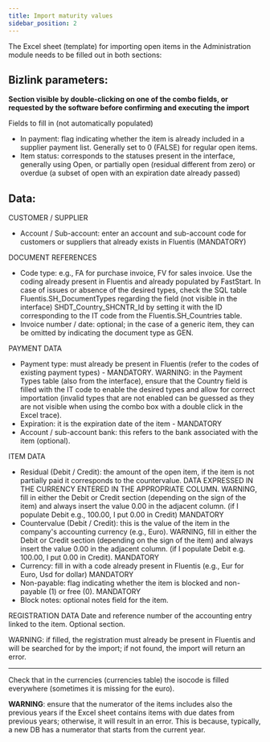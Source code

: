 ```yaml
---
title: Import maturity values
sidebar_position: 2
---
```


The Excel sheet (template) for importing open items in the Administration module needs to be filled out in both sections:

## **Bizlink parameters:**

**Section visible by double-clicking on one of the combo fields, or requested by the software before confirming and executing the import**

Fields to fill in (not automatically populated)

- In payment: flag indicating whether the item is already included in a supplier payment list. Generally set to 0 (FALSE) for regular open items.
- Item status: corresponds to the statuses present in the interface, generally using Open, or partially open (residual different from zero) or overdue (a subset of open with an expiration date already passed)


## **Data:**

CUSTOMER / SUPPLIER
    
- Account / Sub-account: enter an account and sub-account code for customers or suppliers that already exists in Fluentis (MANDATORY)

DOCUMENT REFERENCES
- Code type: e.g., FA for purchase invoice, FV for sales invoice. Use the coding already present in Fluentis and already populated by FastStart. In case of issues or absence of the desired types, check the SQL table Fluentis.SH_DocumentTypes regarding the field (not visible in the interface) SHDT_Country_SHCNTR_Id by setting it with the ID corresponding to the IT code from the Fluentis.SH_Countries table.
- Invoice number / date: optional; in the case of a generic item, they can be omitted by indicating the document type as GEN.

PAYMENT DATA
- Payment type: must already be present in Fluentis (refer to the codes of existing payment types) - MANDATORY. WARNING: in the Payment Types table (also from the interface), ensure that the Country field is filled with the IT code to enable the desired types and allow for correct importation (invalid types that are not enabled can be guessed as they are not visible when using the combo box with a double click in the Excel trace).
- Expiration: it is the expiration date of the item - MANDATORY
- Account / sub-account bank: this refers to the bank associated with the item (optional).

ITEM DATA
- Residual (Debit / Credit): the amount of the open item, if the item is not partially paid it corresponds to the countervalue. 
DATA EXPRESSED IN THE CURRENCY ENTERED IN THE APPROPRIATE COLUMN. WARNING, fill in either the Debit or Credit section (depending on the sign of the item) and always insert the value 0.00 in the adjacent column. (if I populate Debit e.g., 100.00, I put 0.00 in Credit) MANDATORY
- Countervalue (Debit / Credit): this is the value of the item in the company's accounting currency (e.g., Euro). WARNING, fill in either the Debit or Credit section (depending on the sign of the item) and always insert the value 0.00 in the adjacent column. (if I populate Debit e.g. 100.00, I put 0.00 in Credit). MANDATORY
- Currency: fill in with a code already present in Fluentis (e.g., Eur for Euro, Usd for dollar) MANDATORY
- Non-payable: flag indicating whether the item is blocked and non-payable (1) or free (0). MANDATORY
- Block notes: optional notes field for the item.

REGISTRATION DATA
Date and reference number of the accounting entry linked to the item.
Optional section.

WARNING: if filled, the registration must already be present in Fluentis and will be searched for by the import; if not found, the import will return an error.

---

Check that in the currencies (currencies table) the isocode is filled everywhere (sometimes it is missing for the euro).


**WARNING**: ensure that the numerator of the items includes also the previous years if the Excel sheet contains items with due dates from previous years; otherwise, it will result in an error. This is because, typically, a new DB has a numerator that starts from the current year.